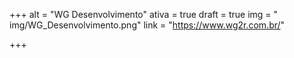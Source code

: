 +++
alt = "WG Desenvolvimento"
ativa = true
draft = true
img = " img/WG_Desenvolvimento.png"
link = "https://www.wg2r.com.br/"

+++
